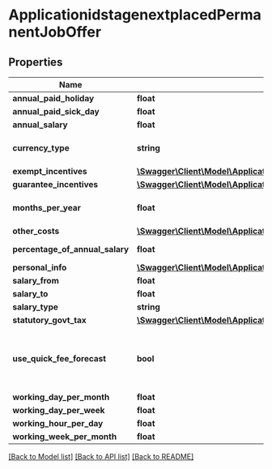 # ApplicationidstagenextplacedPermanentJobOffer

## Properties
Name | Type | Description | Notes
------------ | ------------- | ------------- | -------------
**annual_paid_holiday** | **float** |  | [optional] 
**annual_paid_sick_day** | **float** |  | [optional] 
**annual_salary** | **float** |  | 
**currency_type** | **string** | The user&#x27;s currency setting. Please see reference list for currency | 
**exempt_incentives** | [**\Swagger\Client\Model\ApplicationidstagenextofferedPermanentJobOfferExemptIncentives[]**](ApplicationidstagenextofferedPermanentJobOfferExemptIncentives.md) |  | [optional] 
**guarantee_incentives** | [**\Swagger\Client\Model\ApplicationidstagenextofferedPermanentJobOfferExemptIncentives[]**](ApplicationidstagenextofferedPermanentJobOfferExemptIncentives.md) |  | [optional] 
**months_per_year** | **float** | **mandatory if salary_type is MONTHLY, but ignored if salary_type is ANNUAL** | [optional] 
**other_costs** | [**\Swagger\Client\Model\ApplicationidstagenextofferedPermanentJobOfferOtherCosts[]**](ApplicationidstagenextofferedPermanentJobOfferOtherCosts.md) |  | [optional] 
**percentage_of_annual_salary** | **float** | percentage of Annual salary use for quick fee forecast | [optional] 
**personal_info** | [**\Swagger\Client\Model\ApplicationidstagenextofferedPermanentJobOfferPersonalInfo**](ApplicationidstagenextofferedPermanentJobOfferPersonalInfo.md) |  | [optional] 
**salary_from** | **float** |  | [optional] 
**salary_to** | **float** |  | [optional] 
**salary_type** | **string** | salary type for permanent job | 
**statutory_govt_tax** | [**\Swagger\Client\Model\ApplicationidstagenextofferedPermanentJobOfferStatutoryGovtTax[]**](ApplicationidstagenextofferedPermanentJobOfferStatutoryGovtTax.md) |  | [optional] 
**use_quick_fee_forecast** | **bool** | **NOTICE: If true, use % of annual salary instead of fee mode calculation.**  **And, all the fields except for percentage_of_annual_salary will be ignored.** | [optional] 
**working_day_per_month** | **float** |  | 
**working_day_per_week** | **float** |  | 
**working_hour_per_day** | **float** |  | 
**working_week_per_month** | **float** |  | 

[[Back to Model list]](../../README.md#documentation-for-models) [[Back to API list]](../../README.md#documentation-for-api-endpoints) [[Back to README]](../../README.md)

